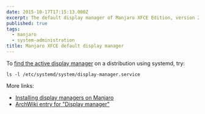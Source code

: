 ```yaml
---
date: 2015-10-17T17:15:13.000Z
excerpt: The default display manager of Manjaro XFCE Edition, version 2015.09, is <a href="https://wiki.manjaro.org/index.php/Install_Display_Managers#LightDM">LightDM</a>.
published: true
tags:
  - manjaro
  - system-administration
title: Manjaro XFCE default display manager
---
```

To [find the active display manager](https://wiki.archlinux.org/index.php/Display_manager#Loading_the_display_manager) on a distribution using systemd, try:

```shell
ls -l /etc/systemd/system/display-manager.service
```

More links:

* [Installing display managers on Manjaro](https://wiki.manjaro.org/index.php/Install_Display_Managers)
* [ArchWiki entry for "Display manager"](https://wiki.archlinux.org/index.php/Display_manager)
